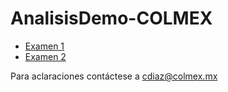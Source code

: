 # AnalisisDemo-COLMEX
- [Examen 1](examen1.md)
- [Examen 2](examen2.md)


Para aclaraciones contáctese a 
cdiaz@colmex.mx
